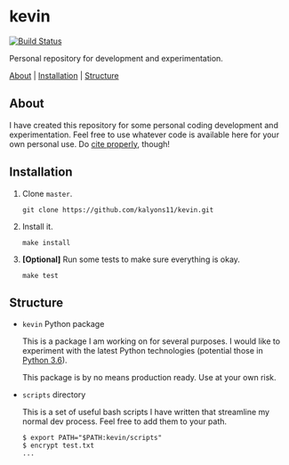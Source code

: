 # kevin

[![Build Status](https://travis-ci.org/kalyons11/kevin.svg?branch=master)](https://travis-ci.org/kalyons11/kevin)

Personal repository for development and experimentation.

[About](#about) | [Installation](#installation) | [Structure](#structure)

## About

I have created this repository for some personal coding development and experimentation. Feel free to use whatever code is available here for your own personal use. Do [cite properly](https://integrity.mit.edu/handbook/writing-code), though!

## Installation

1.	Clone `master`.

	```
	git clone https://github.com/kalyons11/kevin.git
	```

2. Install it.

	```
	make install
	```

3. **[Optional]** Run some tests to make sure everything is okay.

	```
	make test
	```

## Structure

- `kevin` Python package

	This is a package I am working on for several purposes. I would like to experiment with the latest Python technologies (potential those in [Python 3.6](https://www.python.org/downloads/)).
	
	This package is by no means production ready. Use at your own risk.

- `scripts` directory

	This is a set of useful bash scripts I have written that streamline my normal dev process. Feel free to add them to your path.
	
	```
	$ export PATH="$PATH:kevin/scripts"
	$ encrypt test.txt
	...
	```